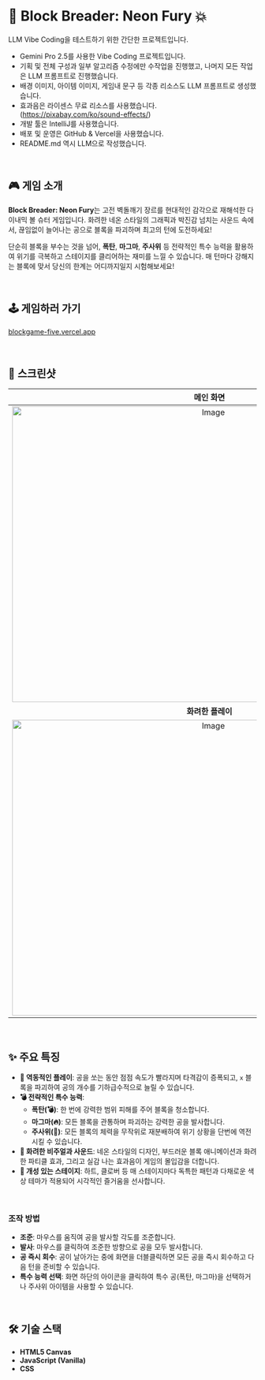 # 🧱 Block Breader: Neon Fury 💥

LLM Vibe Coding을 테스트하기 위한 간단한 프로젝트입니다.

- Gemini Pro 2.5를 사용한 Vibe Coding 프로젝트입니다.
- 기획 및 전체 구성과 일부 알고리즘 수정에만 수작업을 진행했고, 나머지 모든 작업은 LLM 프롬프트로 진행했습니다.
- 배경 이미지, 아이템 이미지, 게임내 문구 등 각종 리소스도 LLM 프롬프트로 생성했습니다.
- 효과음은 라이센스 무료 리소스를 사용했습니다.(https://pixabay.com/ko/sound-effects/)
- 개발 툴은 IntelliJ를 사용했습니다.
- 배포 및 운영은 GitHub & Vercel을 사용했습니다.
- README.md 역시 LLM으로 작성했습니다.

<br>

## 🎮 게임 소개

**Block Breader: Neon Fury**는 고전 벽돌깨기 장르를 현대적인 감각으로 재해석한 다이내믹 볼 슈터 게임입니다. 화려한 네온 스타일의 그래픽과 박진감 넘치는 사운드 속에서, 끊임없이 늘어나는 공으로 블록을 파괴하며 최고의 턴에 도전하세요!

단순히 블록을 부수는 것을 넘어, **폭탄**, **마그마**, **주사위** 등 전략적인 특수 능력을 활용하여 위기를 극복하고 스테이지를 클리어하는 재미를 느낄 수 있습니다. 매 턴마다 강해지는 블록에 맞서 당신의 한계는 어디까지일지 시험해보세요!

<br>

## 🕹️ 게임하러 가기


<a href="https://blockgame-five.vercel.app/" target="_blank">[blockgame-five.vercel.app](https://blockgame-five.vercel.app/)</a>

<br>

## 📸 스크린샷

|                                                               메인 화면                                                                |                                        조준 장면                                         |
|:----------------------------------------------------------------------------------------------------------------------------------:|:------------------------------------------------------------------------------------:|
| <img width="800" height="600" alt="Image" src="https://github.com/user-attachments/assets/acadf76a-a89f-4839-8fba-3d40e28c8bb6" /> | <img width="800" height="600" alt="Image" src="https://github.com/user-attachments/assets/0964bfc9-9bb2-459b-a50a-aa5046e84eba" /> |
|                                                            **화려한 플레이**                                                             |                                 **특수 능력 (폭탄 / 주사위)**                                 |
| <img width="800" height="600" alt="Image" src="https://github.com/user-attachments/assets/6cfc437d-6e3e-4ea7-9aa8-ec8645ceb073" /> | <img width="800" height="600" alt="Image" src="https://github.com/user-attachments/assets/81aff65e-301b-4516-9199-834bb4123409" /> |



<br>

## ✨ 주요 특징

*   **🚀 역동적인 플레이**: 공을 쏘는 동안 점점 속도가 빨라지며 타격감이 증폭되고, `x` 블록을 파괴하여 공의 개수를 기하급수적으로 늘릴 수 있습니다.
*   **💣 전략적인 특수 능력**:
    *   **폭탄(💣)**: 한 번에 강력한 범위 피해를 주어 블록을 청소합니다.
    *   **마그마(🔥)**: 모든 블록을 관통하며 파괴하는 강력한 공을 발사합니다.
    *   **주사위(🎲)**: 모든 블록의 체력을 무작위로 재분배하여 위기 상황을 단번에 역전시킬 수 있습니다.
*   **🎨 화려한 비주얼과 사운드**: 네온 스타일의 디자인, 부드러운 블록 애니메이션과 화려한 파티클 효과, 그리고 실감 나는 효과음이 게임의 몰입감을 더합니다.
*   **💖 개성 있는 스테이지**: 하트, 클로버 등 매 스테이지마다 독특한 패턴과 다채로운 색상 테마가 적용되어 시각적인 즐거움을 선사합니다.

<br>

### 조작 방법

*   **조준**: 마우스를 움직여 공을 발사할 각도를 조준합니다.
*   **발사**: 마우스를 클릭하여 조준한 방향으로 공을 모두 발사합니다.
*   **공 즉시 회수**: 공이 날아가는 중에 화면을 더블클릭하면 모든 공을 즉시 회수하고 다음 턴을 준비할 수 있습니다.
*   **특수 능력 선택**: 화면 하단의 아이콘을 클릭하여 특수 공(폭탄, 마그마)을 선택하거나 주사위 아이템을 사용할 수 있습니다.

<br>

## 🛠️ 기술 스택

*   **HTML5 Canvas**
*   **JavaScript (Vanilla)**
*   **CSS**
